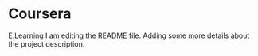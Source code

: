 # Coursera
E.Learning
I am editing the README file. Adding some more details about the project description.
